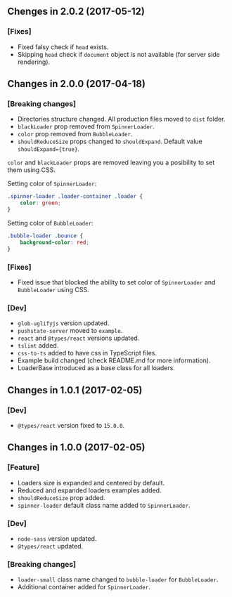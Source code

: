 ## Chenges in 2.0.2 (2017-05-12)

### [Fixes]
- Fixed falsy check if `head` exists.
- Skipping `head` check if `document` object is not available (for server side rendering).

## Changes in 2.0.0 (2017-04-18)

### [Breaking changes]
- Directories structure changed. All production files moved to `dist` folder.
- `blackLoader` prop removed from `SpinnerLoader`.
- `color` prop removed from `BubbleLoader`.
- `shouldReduceSize` props changed to `shouldExpand`. Default value `shouldExpand={true}`. 

`color` and `blackLoader` props are removed leaving you a posibility to set them using CSS.

Setting color of `SpinnerLoader`:
```css
.spinner-loader .loader-container .loader {
    color: green;
}
```

Setting color of `BubbleLoader`:
```css
.bubble-loader .bounce {
    background-color: red;
}
```

### [Fixes]
- Fixed issue that blocked the ability to set color of `SpinnerLoader` and `BubbleLoader` using CSS.

### [Dev]
- `glob-uglifyjs` version updated.
- `pushstate-server` moved to `example`.
- `react` and `@types/react` versions updated.
- `tslint` added.
- `css-to-ts` added to have css in TypeScript files.
- Example build changed (check README.md for more information).
- LoaderBase introduced as a base class for all loaders.

## Changes in 1.0.1 (2017-02-05)

### [Dev]
- `@types/react` version fixed to `15.0.0`.


## Changes in 1.0.0 (2017-02-05)

### [Feature]
- Loaders size is expanded and centered by default.
- Reduced and expanded loaders examples added.
- `shouldReduceSize` prop added.
- `spinner-loader` default class name added to `SpinnerLoader`.

### [Dev]
- `node-sass` version updated.
- `@types/react` updated.

### [Breaking changes]
- `loader-small` class name changed to `bubble-loader` for `BubbleLoader`.
- Additional container added for `SpinnerLoader`.